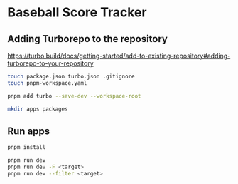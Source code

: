 # Baseball Score Tracker

## Adding Turborepo to the repository

https://turbo.build/docs/getting-started/add-to-existing-repository#adding-turborepo-to-your-repository

```sh
touch package.json turbo.json .gitignore
touch pnpm-workspace.yaml

pnpm add turbo --save-dev --workspace-root

mkdir apps packages
```

## Run apps

```sh
pnpm install

pnpm run dev
pnpm run dev -F <target>
pnpm run dev --filter <target>
```